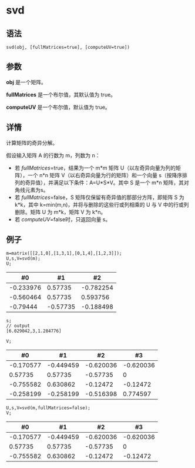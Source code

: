 # svd

## 语法

`svd(obj, [fullMatrices=true], [computeUV=true])`

## 参数

**obj** 是一个矩阵。

**fullMatrices** 是一个布尔值，其默认值为 true。

**computeUV** 是一个布尔值，默认值为 true。

## 详情

计算矩阵的奇异分解。

假设输入矩阵 A 的行数为 m，列数为 n：

* 若 *fullMatrices*=true，结果为一个 m\*m 矩阵 U（以左奇异向量为列的矩阵），一个
  n\*n 矩阵 V（以右奇异向量为行的矩阵）和一个向量 s（按降序排列的奇异值），并满足以下条件：A=U\*S\*V。其中 S 是一个 m\*n
  矩阵，其对角线元素为s。
* 若 *fullMatrices*=false，S 矩阵仅保留有奇异值的那部分方阵，即矩阵 S 为
  k\*k，其中 k=min(m,n)，并将与删除的这些行或列相乘的 U 与 V 中的行或列删除。矩阵 U 为 m\*k，矩阵 V 为 k\*n。
* 若 *computeUV*=false时，只返回向量 s。

## 例子

```
m=matrix([[2,1,0],[1,3,1],[0,1,4],[1,2,3]]);
U,s,V=svd(m);
U;
```

| #0 | #1 | #2 |
| --- | --- | --- |
| -0.233976 | 0.57735 | -0.782254 |
| -0.560464 | 0.57735 | 0.593756 |
| -0.79444 | -0.57735 | -0.188498 |

```
s;
// output
[6.029042,3,1.284776]

V;
```

| #0 | #1 | #2 | #3 |
| --- | --- | --- | --- |
| -0.170577 | -0.449459 | -0.620036 | -0.620036 |
| 0.57735 | 0.57735 | -0.57735 | 0 |
| -0.755582 | 0.630862 | -0.12472 | -0.12472 |
| -0.258199 | -0.258199 | -0.516398 | 0.774597 |

```
U,s,V=svd(m,fullMatrices=false);
V;
```

| #0 | #1 | #2 | #3 |
| --- | --- | --- | --- |
| -0.170577 | -0.449459 | -0.620036 | -0.620036 |
| 0.57735 | 0.57735 | -0.57735 | 0 |
| -0.755582 | 0.630862 | -0.12472 | -0.12472 |

